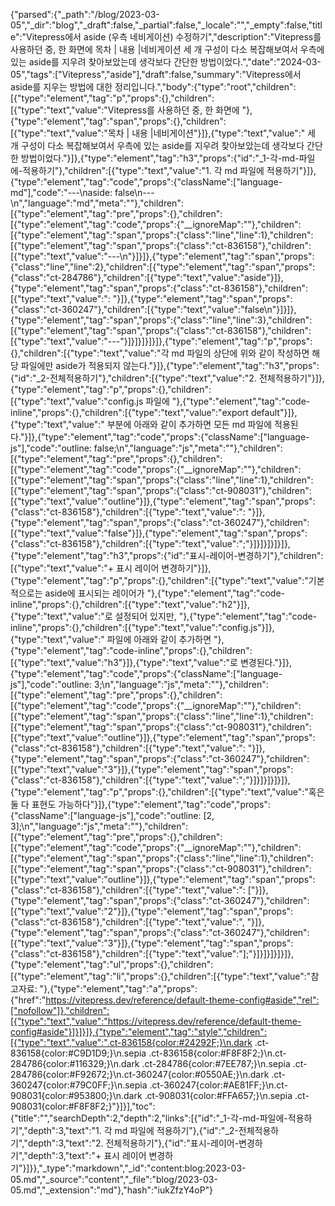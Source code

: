 {"parsed":{"_path":"/blog/2023-03-05","_dir":"blog","_draft":false,"_partial":false,"_locale":"","_empty":false,"title":"Vitepress에서 aside (우측 네비게이션) 수정하기","description":"Vitepress를 사용하던 중, 한 화면에 목차 | 내용 |네비게이션 세 개 구성이 다소 복잡해보여서 우측에 있는 aside를 지우려 찾아보았는데 생각보다 간단한 방법이었다.","date":"2024-03-05","tags":["Vitepress","aside"],"draft":false,"summary":"Vitepress에서 aside를 지우는 방법에 대한 정리입니다.","body":{"type":"root","children":[{"type":"element","tag":"p","props":{},"children":[{"type":"text","value":"Vitepress를 사용하던 중, 한 화면에 "},{"type":"element","tag":"span","props":{},"children":[{"type":"text","value":"목차 | 내용 |네비게이션"}]},{"type":"text","value":" 세 개 구성이 다소 복잡해보여서 우측에 있는 aside를 지우려 찾아보았는데 생각보다 간단한 방법이었다."}]},{"type":"element","tag":"h3","props":{"id":"_1-각-md-파일에-적용하기"},"children":[{"type":"text","value":"1. 각 md 파일에 적용하기"}]},{"type":"element","tag":"code","props":{"className":["language-md"],"code":"---\naside: false\n---\n","language":"md","meta":""},"children":[{"type":"element","tag":"pre","props":{},"children":[{"type":"element","tag":"code","props":{"__ignoreMap":""},"children":[{"type":"element","tag":"span","props":{"class":"line","line":1},"children":[{"type":"element","tag":"span","props":{"class":"ct-836158"},"children":[{"type":"text","value":"---\n"}]}]},{"type":"element","tag":"span","props":{"class":"line","line":2},"children":[{"type":"element","tag":"span","props":{"class":"ct-284786"},"children":[{"type":"text","value":"aside"}]},{"type":"element","tag":"span","props":{"class":"ct-836158"},"children":[{"type":"text","value":": "}]},{"type":"element","tag":"span","props":{"class":"ct-360247"},"children":[{"type":"text","value":"false\n"}]}]},{"type":"element","tag":"span","props":{"class":"line","line":3},"children":[{"type":"element","tag":"span","props":{"class":"ct-836158"},"children":[{"type":"text","value":"---"}]}]}]}]}]},{"type":"element","tag":"p","props":{},"children":[{"type":"text","value":"각 md 파일의 상단에 위와 같이 작성하면 해당 파일에만 aside가 적용되지 않는다."}]},{"type":"element","tag":"h3","props":{"id":"_2-전체적용하기"},"children":[{"type":"text","value":"2. 전체적용하기"}]},{"type":"element","tag":"p","props":{},"children":[{"type":"text","value":"config.js 파일에 "},{"type":"element","tag":"code-inline","props":{},"children":[{"type":"text","value":"export default"}]},{"type":"text","value":" 부분에 아래와 같이 추가하면 모든 md 파일에 적용된다."}]},{"type":"element","tag":"code","props":{"className":["language-js"],"code":"outline: false;\n","language":"js","meta":""},"children":[{"type":"element","tag":"pre","props":{},"children":[{"type":"element","tag":"code","props":{"__ignoreMap":""},"children":[{"type":"element","tag":"span","props":{"class":"line","line":1},"children":[{"type":"element","tag":"span","props":{"class":"ct-908031"},"children":[{"type":"text","value":"outline"}]},{"type":"element","tag":"span","props":{"class":"ct-836158"},"children":[{"type":"text","value":": "}]},{"type":"element","tag":"span","props":{"class":"ct-360247"},"children":[{"type":"text","value":"false"}]},{"type":"element","tag":"span","props":{"class":"ct-836158"},"children":[{"type":"text","value":";"}]}]}]}]}]},{"type":"element","tag":"h3","props":{"id":"표시-레이어-변경하기"},"children":[{"type":"text","value":"+ 표시 레이어 변경하기"}]},{"type":"element","tag":"p","props":{},"children":[{"type":"text","value":"기본적으로는 aside에 표시되는 레이어가 "},{"type":"element","tag":"code-inline","props":{},"children":[{"type":"text","value":"h2"}]},{"type":"text","value":"로 설정되어 있지만, "},{"type":"element","tag":"code-inline","props":{},"children":[{"type":"text","value":"config.js"}]},{"type":"text","value":" 파일에 아래와 같이 추가하면 "},{"type":"element","tag":"code-inline","props":{},"children":[{"type":"text","value":"h3"}]},{"type":"text","value":"로 변경된다."}]},{"type":"element","tag":"code","props":{"className":["language-js"],"code":"outline: 3;\n","language":"js","meta":""},"children":[{"type":"element","tag":"pre","props":{},"children":[{"type":"element","tag":"code","props":{"__ignoreMap":""},"children":[{"type":"element","tag":"span","props":{"class":"line","line":1},"children":[{"type":"element","tag":"span","props":{"class":"ct-908031"},"children":[{"type":"text","value":"outline"}]},{"type":"element","tag":"span","props":{"class":"ct-836158"},"children":[{"type":"text","value":": "}]},{"type":"element","tag":"span","props":{"class":"ct-360247"},"children":[{"type":"text","value":"3"}]},{"type":"element","tag":"span","props":{"class":"ct-836158"},"children":[{"type":"text","value":";"}]}]}]}]}]},{"type":"element","tag":"p","props":{},"children":[{"type":"text","value":"혹은 둘 다 표현도 가능하다"}]},{"type":"element","tag":"code","props":{"className":["language-js"],"code":"outline: [2, 3];\n","language":"js","meta":""},"children":[{"type":"element","tag":"pre","props":{},"children":[{"type":"element","tag":"code","props":{"__ignoreMap":""},"children":[{"type":"element","tag":"span","props":{"class":"line","line":1},"children":[{"type":"element","tag":"span","props":{"class":"ct-908031"},"children":[{"type":"text","value":"outline"}]},{"type":"element","tag":"span","props":{"class":"ct-836158"},"children":[{"type":"text","value":": ["}]},{"type":"element","tag":"span","props":{"class":"ct-360247"},"children":[{"type":"text","value":"2"}]},{"type":"element","tag":"span","props":{"class":"ct-836158"},"children":[{"type":"text","value":", "}]},{"type":"element","tag":"span","props":{"class":"ct-360247"},"children":[{"type":"text","value":"3"}]},{"type":"element","tag":"span","props":{"class":"ct-836158"},"children":[{"type":"text","value":"];"}]}]}]}]}]},{"type":"element","tag":"ul","props":{},"children":[{"type":"element","tag":"li","props":{},"children":[{"type":"text","value":"참고자료: "},{"type":"element","tag":"a","props":{"href":"https://vitepress.dev/reference/default-theme-config#aside","rel":["nofollow"]},"children":[{"type":"text","value":"https://vitepress.dev/reference/default-theme-config#aside"}]}]}]},{"type":"element","tag":"style","children":[{"type":"text","value":".ct-836158{color:#24292F;}\n.dark .ct-836158{color:#C9D1D9;}\n.sepia .ct-836158{color:#F8F8F2;}\n.ct-284786{color:#116329;}\n.dark .ct-284786{color:#7EE787;}\n.sepia .ct-284786{color:#F92672;}\n.ct-360247{color:#0550AE;}\n.dark .ct-360247{color:#79C0FF;}\n.sepia .ct-360247{color:#AE81FF;}\n.ct-908031{color:#953800;}\n.dark .ct-908031{color:#FFA657;}\n.sepia .ct-908031{color:#F8F8F2;}"}]}],"toc":{"title":"","searchDepth":2,"depth":2,"links":[{"id":"_1-각-md-파일에-적용하기","depth":3,"text":"1. 각 md 파일에 적용하기"},{"id":"_2-전체적용하기","depth":3,"text":"2. 전체적용하기"},{"id":"표시-레이어-변경하기","depth":3,"text":"+ 표시 레이어 변경하기"}]}},"_type":"markdown","_id":"content:blog:2023-03-05.md","_source":"content","_file":"blog/2023-03-05.md","_extension":"md"},"hash":"iukZfzY4oP"}